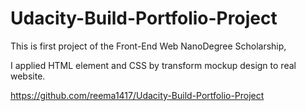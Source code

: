 # Udacity-Build-Portfolio-Project
This is first project of the Front-End Web NanoDegree Scholarship,

I applied HTML element and CSS by transform mockup design to real website.


https://github.com/reema1417/Udacity-Build-Portfolio-Project
